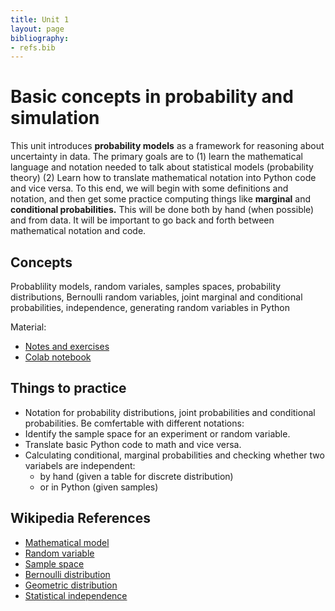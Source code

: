 ```yaml
---
title: Unit 1
layout: page
bibliography:
- refs.bib
---
```





# Basic concepts in probability and simulation

This unit introduces **probability models** as a framework for reasoning about uncertainty in data.  The primary goals are to (1) learn the mathematical language and notation needed to talk about statistical models (probability theory) (2) Learn how to translate mathematical notation into Python code and vice versa. To this end, we will begin with some definitions and notation, and then get some practice computing things like **marginal** and **conditional probabilities.** This will be done both by hand (when possible) and from data. It will be important to go back and forth between mathematical notation and code.  

## Concepts

Probablility models, random variales, samples spaces, probability distributions, Bernoulli random variables, joint marginal and conditional probabilities, independence, generating random variables in Python


Material: 
- [Notes and exercises](/public/latex_notes/unit1/unit1.pdf)
- [Colab notebook](https://colab.research.google.com/drive/1COqhCR5zFuxUJZ6MCCFC4ZqBu9iVkdMJ?usp=sharing)

## Things to practice

- Notation for probability distributions, joint probabilities and conditional probabilities. Be comfertable with different notations: 
- Identify the sample space for an experiment or random variable. 
- Translate basic Python code to math and vice versa. 
- Calculating conditional, marginal probabilities and checking whether two variabels are independent: 
  -  by hand (given a table for discrete distribution) 
  -  or in Python (given samples)

## Wikipedia References


- [Mathematical model](https://en.wikipedia.org/wiki/Mathematical_model)
- [Random variable](https://en.wikipedia.org/wiki/Random_variable)
- [Sample space](https://en.wikipedia.org/wiki/Sample_space)
- [Bernoulli distribution](https://en.wikipedia.org/wiki/Bernoulli_distribution)
- [Geometric distribution](https://en.wikipedia.org/wiki/Conditional_probability)
- [Statistical independence](https://en.wikipedia.org/wiki/Independence_(probability_theory))
